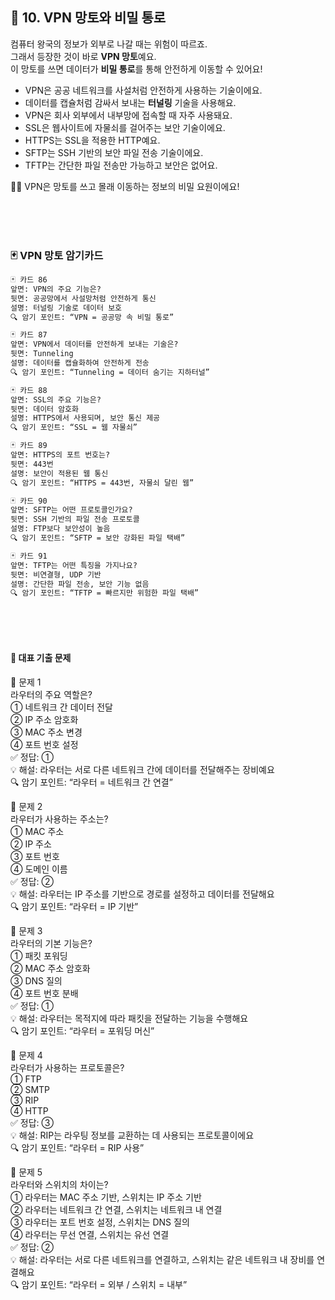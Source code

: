 
 


## 🧥 10. VPN 망토와 비밀 통로

컴퓨터 왕국의 정보가 외부로 나갈 때는 위험이 따르죠.  
그래서 등장한 것이 바로 **VPN 망토**예요.  
이 망토를 쓰면 데이터가 **비밀 통로**를 통해 안전하게 이동할 수 있어요!

- VPN은 공공 네트워크를 사설처럼 안전하게 사용하는 기술이에요.  
- 데이터를 캡슐처럼 감싸서 보내는 **터널링** 기술을 사용해요.  
- VPN은 회사 외부에서 내부망에 접속할 때 자주 사용돼요.  
- SSL은 웹사이트에 자물쇠를 걸어주는 보안 기술이에요.  
- HTTPS는 SSL을 적용한 HTTP예요.  
- SFTP는 SSH 기반의 보안 파일 전송 기술이에요.  
- TFTP는 간단한 파일 전송만 가능하고 보안은 없어요.

🕵️‍♂️ VPN은 망토를 쓰고 몰래 이동하는 정보의 비밀 요원이에요!


<br/><br/><br/>
 


### 🃏 VPN 망토 암기카드

```markdown
🃏 카드 86  
앞면: VPN의 주요 기능은?  
뒷면: 공공망에서 사설망처럼 안전하게 통신  
설명: 터널링 기술로 데이터 보호  
🔍 암기 포인트: “VPN = 공공망 속 비밀 통로”

🃏 카드 87  
앞면: VPN에서 데이터를 안전하게 보내는 기술은?  
뒷면: Tunneling  
설명: 데이터를 캡슐화하여 안전하게 전송  
🔍 암기 포인트: “Tunneling = 데이터 숨기는 지하터널”

🃏 카드 88  
앞면: SSL의 주요 기능은?  
뒷면: 데이터 암호화  
설명: HTTPS에서 사용되며, 보안 통신 제공  
🔍 암기 포인트: “SSL = 웹 자물쇠”

🃏 카드 89  
앞면: HTTPS의 포트 번호는?  
뒷면: 443번  
설명: 보안이 적용된 웹 통신  
🔍 암기 포인트: “HTTPS = 443번, 자물쇠 달린 웹”

🃏 카드 90  
앞면: SFTP는 어떤 프로토콜인가요?  
뒷면: SSH 기반의 파일 전송 프로토콜  
설명: FTP보다 보안성이 높음  
🔍 암기 포인트: “SFTP = 보안 강화된 파일 택배”

🃏 카드 91  
앞면: TFTP는 어떤 특징을 가지나요?  
뒷면: 비연결형, UDP 기반  
설명: 간단한 파일 전송, 보안 기능 없음  
🔍 암기 포인트: “TFTP = 빠르지만 위험한 파일 택배”
```
<br/>
<br/>
<br/>


####  📘 대표 기출 문제  

🧪 문제 1  
라우터의 주요 역할은?  
① 네트워크 간 데이터 전달  
② IP 주소 암호화  
③ MAC 주소 변경  
④ 포트 번호 설정  
✅ 정답: ①  
💡 해설: 라우터는 서로 다른 네트워크 간에 데이터를 전달해주는 장비예요  
🔍 암기 포인트: “라우터 = 네트워크 간 연결”

🧪 문제 2  
라우터가 사용하는 주소는?  
① MAC 주소  
② IP 주소  
③ 포트 번호  
④ 도메인 이름  
✅ 정답: ②  
💡 해설: 라우터는 IP 주소를 기반으로 경로를 설정하고 데이터를 전달해요  
🔍 암기 포인트: “라우터 = IP 기반”

🧪 문제 3  
라우터의 기본 기능은?  
① 패킷 포워딩  
② MAC 주소 암호화  
③ DNS 질의  
④ 포트 번호 분배  
✅ 정답: ①  
💡 해설: 라우터는 목적지에 따라 패킷을 전달하는 기능을 수행해요  
🔍 암기 포인트: “라우터 = 포워딩 머신”

🧪 문제 4  
라우터가 사용하는 프로토콜은?  
① FTP  
② SMTP  
③ RIP  
④ HTTP  
✅ 정답: ③  
💡 해설: RIP는 라우팅 정보를 교환하는 데 사용되는 프로토콜이에요  
🔍 암기 포인트: “라우터 = RIP 사용”

🧪 문제 5  
라우터와 스위치의 차이는?  
① 라우터는 MAC 주소 기반, 스위치는 IP 주소 기반  
② 라우터는 네트워크 간 연결, 스위치는 네트워크 내 연결  
③ 라우터는 포트 번호 설정, 스위치는 DNS 질의  
④ 라우터는 무선 연결, 스위치는 유선 연결  
✅ 정답: ②  
💡 해설: 라우터는 서로 다른 네트워크를 연결하고, 스위치는 같은 네트워크 내 장비를 연결해요  
🔍 암기 포인트: “라우터 = 외부 / 스위치 = 내부”
 


 


 